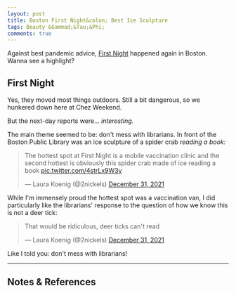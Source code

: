 ```yaml
---
layout: post
title: Boston First Night&colon; Best Ice Sculpture
tags: Beauty &Gammad;&Tau;&Phi;
comments: true
---
```


Against best pandemic advice, [First Night](https://www.firstnightboston.org/) happened
again in Boston.  Wanna see a highlight?  


## First Night  

Yes, they moved most things outdoors.  Still a bit dangerous, so we hunkered down here at
Chez Weekend.  

But the next-day reports were&hellip; _interesting._  

The main theme seemed to be: don't mess with librarians.  In front of the Boston Public
Library was an ice sculpture of a spider crab _reading a book:_  

<blockquote class="twitter-tweet">
  <p lang="en" dir="ltr">
    The hottest spot at First Night is a mobile vaccination clinic and the second hottest
    is obviously this spider crab made of ice reading a book 
    <a href="https://t.co/4strLx9W3y">pic.twitter.com/4strLx9W3y</a> 
  </p>&mdash; Laura Koenig (@2nickels) <a href="https://twitter.com/2nickels/status/1476971215759753220?ref_src=twsrc%5Etfw">December 31, 2021</a>
</blockquote>
<script async src="https://platform.twitter.com/widgets.js"></script>

While I'm immensely proud the hottest spot was a vaccination van, I did particularly like
the librarians' response to the question of how we know this is not a deer tick:  

<blockquote class="twitter-tweet">
  <p lang="en" dir="ltr">
    That would be ridiculous, deer ticks can&#39;t read
  </p>&mdash; Laura Koenig (@2nickels) <a href="https://twitter.com/2nickels/status/1476973322428719108?ref_src=twsrc%5Etfw">December 31, 2021</a>
</blockquote>
<script async src="https://platform.twitter.com/widgets.js"></script>

Like I told you: don't mess with librarians!  

---

## Notes &amp; References  

<!--
<sup id="fn1a">[[1]](#fn1)</sup>

<a id="fn1">1</a>: ***, ["***"](***), *** [↩](#fn1a)  

<a href="{{ site.baseurl }}/images/***"><img src="{{ site.baseurl }}/images/***" width="400" height="***" alt="***" title="***" style="float: right; margin: 3px 3px 3px 3px; border: 1px solid #000000;"></a>
